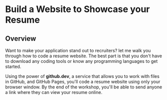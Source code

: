 # Build a Website to Showcase your Resume

## Overview

Want to make your application stand out to recruiters? let me walk you through how to code a resume website. The best part is that you don't have to download any coding tools or know any programming languages to get started. 

Using the power of **github.dev**, a service that allows you to work with files in GitHub, and GitHub Pages, you'll code a resume website using only your browser window. By the end of the workshop, you'll be able to send anyone a link where they can view your resume online. 
